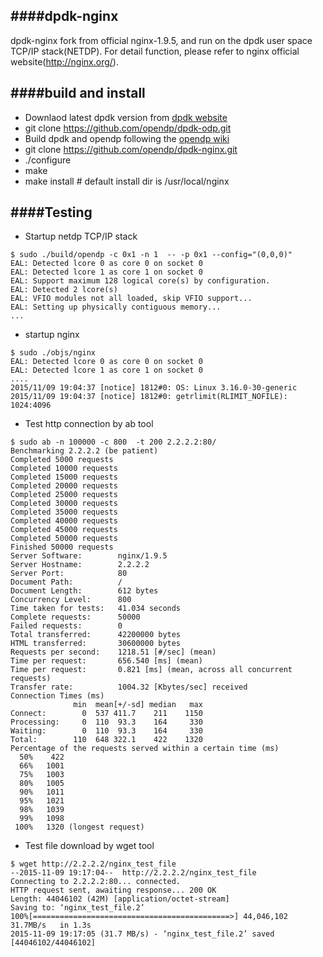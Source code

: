 ####dpdk-nginx
--------------
dpdk-nginx fork from official nginx-1.9.5, and run on the dpdk user space TCP/IP stack(NETDP). For detail function, please refer to nginx official website(http://nginx.org/).

####build and install
--------------
*  Downlaod latest dpdk version from [dpdk website](http://dpdk.org/)
*  git clone https://github.com/opendp/dpdk-odp.git
*  Build dpdk and opendp following the [opendp wiki](https://github.com/opendp/dpdk-odp/wiki/Compile-APP-with-netdp) 
*  git clone https://github.com/opendp/dpdk-nginx.git
*  ./configure
*  make
*  make install   # default install dir is /usr/local/nginx

####Testing
--------------
*  Startup netdp TCP/IP stack
```
$ sudo ./build/opendp -c 0x1 -n 1  -- -p 0x1 --config="(0,0,0)"
EAL: Detected lcore 0 as core 0 on socket 0
EAL: Detected lcore 1 as core 1 on socket 0
EAL: Support maximum 128 logical core(s) by configuration.
EAL: Detected 2 lcore(s)
EAL: VFIO modules not all loaded, skip VFIO support...
EAL: Setting up physically contiguous memory...
...
```
*  startup nginx
```
$ sudo ./objs/nginx
EAL: Detected lcore 0 as core 0 on socket 0
EAL: Detected lcore 1 as core 1 on socket 0
....
2015/11/09 19:04:37 [notice] 1812#0: OS: Linux 3.16.0-30-generic
2015/11/09 19:04:37 [notice] 1812#0: getrlimit(RLIMIT_NOFILE): 1024:4096
```
*  Test http connection by ab tool
```
$ sudo ab -n 100000 -c 800  -t 200 2.2.2.2:80/
Benchmarking 2.2.2.2 (be patient)
Completed 5000 requests
Completed 10000 requests
Completed 15000 requests
Completed 20000 requests
Completed 25000 requests
Completed 30000 requests
Completed 35000 requests
Completed 40000 requests
Completed 45000 requests
Completed 50000 requests
Finished 50000 requests
Server Software:        nginx/1.9.5
Server Hostname:        2.2.2.2
Server Port:            80
Document Path:          /
Document Length:        612 bytes
Concurrency Level:      800
Time taken for tests:   41.034 seconds
Complete requests:      50000
Failed requests:        0
Total transferred:      42200000 bytes
HTML transferred:       30600000 bytes
Requests per second:    1218.51 [#/sec] (mean)
Time per request:       656.540 [ms] (mean)
Time per request:       0.821 [ms] (mean, across all concurrent requests)
Transfer rate:          1004.32 [Kbytes/sec] received
Connection Times (ms)
              min  mean[+/-sd] median   max
Connect:        0  537 411.7    211    1150
Processing:     0  110  93.3    164     330
Waiting:        0  110  93.3    164     330
Total:        110  648 322.1    422    1320
Percentage of the requests served within a certain time (ms)
  50%    422
  66%   1001
  75%   1003
  80%   1005
  90%   1011
  95%   1021
  98%   1039
  99%   1098
 100%   1320 (longest request)

```
*  Test file download by wget tool
```
$ wget http://2.2.2.2/nginx_test_file
--2015-11-09 19:17:04--  http://2.2.2.2/nginx_test_file
Connecting to 2.2.2.2:80... connected.
HTTP request sent, awaiting response... 200 OK
Length: 44046102 (42M) [application/octet-stream]
Saving to: ‘nginx_test_file.2’
100%[============================================>] 44,046,102  31.7MB/s   in 1.3s
2015-11-09 19:17:05 (31.7 MB/s) - ‘nginx_test_file.2’ saved [44046102/44046102]

```
